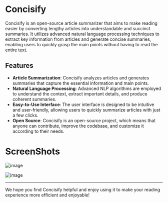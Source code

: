# Concisify

Concisify is an open-source article summarizer that aims to make reading easier by converting lengthy articles into understandable and succinct summaries. It utilizes advanced natural language processing techniques to extract key information from articles and generate concise summaries, enabling users to quickly grasp the main points without having to read the entire text.

## Features

- **Article Summarization**: Concisify analyzes articles and generates summaries that capture the essential information and main points.
- **Natural Language Processing**: Advanced NLP algorithms are employed to understand the context, extract important details, and produce coherent summaries.
- **Easy-to-Use Interface**: The user interface is designed to be intuitive and user-friendly, allowing users to quickly summarize articles with just a few clicks.
- **Open Source**: Concisify is an open-source project, which means that anyone can contribute, improve the codebase, and customize it according to their needs.

# ScreenShots
![image](https://github.com/prashantexe/Concisify/assets/111880621/b24abc43-406f-4252-bc47-58be9e13907e)

![image](https://github.com/prashantexe/Concisify/assets/111880621/be48b962-4788-4365-bc4d-bfe64a8d8c2c)

---

We hope you find Concisify helpful and enjoy using it to make your reading experience more efficient and enjoyable!
